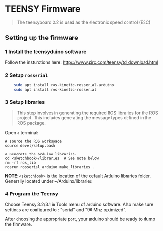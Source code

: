# TEENSY Firmware

> The teensyboard 3.2 is used as the electronic speed control (ESC)

## Setting up the firmware

### 1 Install the teensyduino software
Follow the insturctions here: https://www.pjrc.com/teensy/td_download.html

### 2 Setup `rosserial`

```bash
    sudo apt install ros-kinetic-rosserial-arduino
    sudo apt install ros-kinetic-rosserial
```

### 3 Setup libraries

> This step involves in generating the required ROS libraries for the ROS project. This includes generating the message types defined in the ROS package.

Open a terminal:

```
# source the ROS workspace
source devel/setup.bash

# Generate the arduino libraries. 
cd <sketchbook>/libraries  # See note below
rm -rf ros_lib
rosrun rosserial_arduino make_libraries .
```

**NOTE**: `<sketchbook>` is the location of the default Arduino libraries folder. Generally located under ~/Arduino/libraries

### 4  Program the Teensy 

Choose Teensy 3.2/3.1 in Tools menu of arduino software. Also make sure settings are configured to : "serial" and "96 Mhz optimized".

After choosing the appropriate port, your arduino should be ready to dump the firmware.